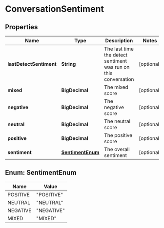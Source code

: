

# ConversationSentiment


## Properties

| Name | Type | Description | Notes |
|------------ | ------------- | ------------- | -------------|
|**lastDetectSentiment** | **String** | The last time the detect sentiment was run on this conversation |  [optional] |
|**mixed** | **BigDecimal** | The mixed score |  [optional] |
|**negative** | **BigDecimal** | The negative score |  [optional] |
|**neutral** | **BigDecimal** | The neutral score |  [optional] |
|**positive** | **BigDecimal** | The positive score |  [optional] |
|**sentiment** | [**SentimentEnum**](#SentimentEnum) | The overall sentiment |  [optional] |



## Enum: SentimentEnum

| Name | Value |
|---- | -----|
| POSITIVE | &quot;POSITIVE&quot; |
| NEUTRAL | &quot;NEUTRAL&quot; |
| NEGATIVE | &quot;NEGATIVE&quot; |
| MIXED | &quot;MIXED&quot; |



